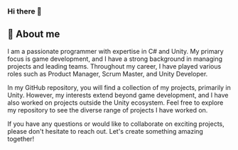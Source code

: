 ### Hi there 👋
## 🙍 About me
I am a passionate programmer with expertise in C# and Unity. My primary focus is game development, and I have a strong background in managing projects and leading teams. Throughout my career, I have played various roles such as Product Manager, Scrum Master, and Unity Developer.

In my GitHub repository, you will find a collection of my projects, primarily in Unity. However, my interests extend beyond game development, and I have also worked on projects outside the Unity ecosystem. Feel free to explore my repository to see the diverse range of projects I have worked on.

If you have any questions or would like to collaborate on exciting projects, please don't hesitate to reach out. Let's create something amazing together!

